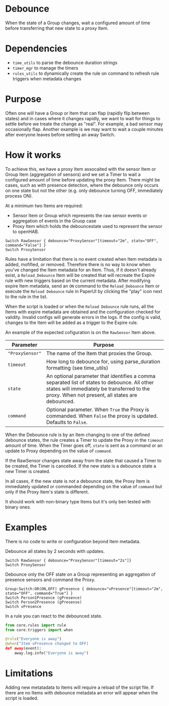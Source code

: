 # Debounce
When the state of a Group changes, wait a configured amount of time before transferring that new state to a proxy Item.

# Dependencies
- `time_utils` to parse the debounce duration strings
- `timer_mgr` to manage the timers
- `rules_utils` to dynamically create the rule on command to refresh rule triggers when metadata changes

# Purpose
Often one will have a Group or Item that can flap (rapidly flip between states) and in cases where it changes rapidly, we want to wait for things to settle before we treate the change as "real".
For example, a bad sensor may occasionally flap.
Another example is we may want to wait a couple minutes after everyone leaves before setting an away Switch.

# How it works
To achieve this, we have a proxy Item assocaited with the sensor Item or Group Item (aggregation of sensors) and we set a Timer to wait a configured amount of time before updating the proxy Item.
There might be cases, such as with presence detection, where the debounce only occurs on one state but not the other (e.g. only debounce turning OFF, immediately process ON).

At a minimum two Items are required:
- Sensor Item or Group which represents the raw sensor events or aggregation of events in the Gruop case
- Proxy Item which holds the debouncestate used to represent the sensor to openHAB.

```
Switch RawSensor { debounce="ProxySensor"[timeout="2m", state="OFF", command="False"] }
Switch ProxySensor
```

Rules have a limitation that there is no event created when Item metadata is added, mofified, or removed.
Therefore there is no way to know when you've changed the Item metadata for an Item.
Thus, if it doesn't already exist, a `Reload_Debounce` Item will be created that will recreate the Expire rule with new triggers based on the current metadata.
After modifying expire Item metadata, send an `ON` command to the `Reload_Debounce` Item or execute the `Reload Debounce` rule in PaperUI by clicking the "play" icon next to the rule in the list.

When the script is loaded or when the `Reload Debounce` rule runs, all the Items with expire metadata are obtained and the configuration checked for validity.
Invalid configs will generate errors in the logs.
If the config is valid, changes to the Item will be added as a trigger to the Expire rule.

An example of the expected cofiguration is on the `RawSensor` Item above.

Parameter | Purpose
-|-
`"ProxySensor"` | The name of the Item that proxies the Group.
`timeout` | How long to debounce for, using parse_duration formatting (see time_utils)
`state` | An optional parameter that identifies a comma separated list of states to debounce. All other states will immediately be transferred to the proxy. When not present, all states are debounced.
`command` | Optional parameter. When `True` the Proxy is commanded. When `False` the proxy is updated. Defaults to `False`.

When the Debounce rule is by an Item changing to one of the defined debounce states, the rule creates a Timer to update the Proxy in the `timeout` amount of time.
When the Timer goes off, `state` is sent as a command or an update to Proxy depending on the value of `command`.

If the RawSensor changes state away from the state that caused a Timer to be created, the Timer is cancelled.
If the new state is a debounce state a new Timer is created.

In all cases, if the new state is not a debounce state, the Proxy Item is immediately updated or commanded depending on the value of `command` but only if the Proxy Item's state is different.

It should work with non-binary type Items but it's only ben tested with binary ones.

# Examples

There is no code to write or configuration beyond Item metadata.

Debounce all states by 2 seconds with updates.
```
Switch RawSensor { debounce="ProxySensor"[timeout="2s"]}
Switch ProxySensor
```

Debounce only the OFF state on a Group representing an aggregation of presence sensors and command the Proxy.
```
Group:Switch:OR(ON,OFF) gPresence { debounce="vPresence"[timeout="2m", state="OFF", command="True"] }
Switch Person1Presence (gPresence)
Switch Person2Presence (gPresense)
Switch vPresence
```

In a rule you can react to the debounced state.

```python
from core.rules import rule
from core.triggers import when

@rule("Everyone is away")
@when("Item vPresence changed to OFF)
def away(event):
    away.log.info("Everyone is away")
```

# Limitations
Adding new metatadata to Items will require a reload of the script file.
If there are no Items with debounce metadata an error will appear when the script is loaded.

